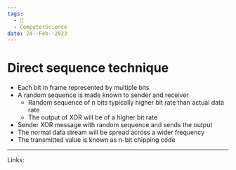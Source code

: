 ```yaml
---
tags:
  - 🌱
  - ComputerScience
date: 24--Feb--2023
---
```


# Direct sequence technique

- Each bit in frame represented by multiple bits
- A random sequence is made known to sender and receiver
    - Random sequence of n bits typically higher bit rate than actual data rate
    - The output of XOR will be of a higher bit rate
- Sender XOR message with random sequence and sends the output
- The normal data stream will be spread across a wider frequency
- The transmitted value is known as n-bit chipping code

---
Links: 
